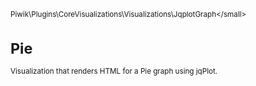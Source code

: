 <small>Piwik\Plugins\CoreVisualizations\Visualizations\JqplotGraph\</small>

Pie
===

Visualization that renders HTML for a Pie graph using jqPlot.
